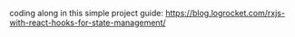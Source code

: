 coding along in this simple project guide:
  https://blog.logrocket.com/rxjs-with-react-hooks-for-state-management/

  